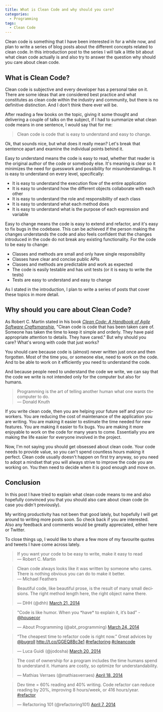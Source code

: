 ```yaml
---
title: What is Clean Code and why should you care?
categories:
  - Programming
tags:
  - Clean Code
---
```


Clean code is something that I have been interested in for a while now, and plan to write a series of blog posts about the different concepts related to clean code. In this introduction post to the series I will talk a little bit about what clean code actually is and also try to answer the question why should you care about clean code.

<!--more-->

## What is Clean Code?

Clean code is subjective and every developer has a personal take on it. There are some ideas that are considered best practice and what constitutes as clean code within the industry and community, but there is no definitive distinction. And I don't think there ever will be.

After reading a few books on the topic, giving it some thought and delivering a couple of talks on the subject, if I had to summarize what clean code means in one sentence, I would say that for me:

> Clean code is code that is easy to understand and easy to change.

Ok, that sounds nice, but what does it really mean? Let's break that sentence apart and examine the individual points behind it.

Easy to understand means the code is easy to read, whether that reader is the original author of the code or somebody else. It's meaning is clear so it minimizes the need for guesswork and possibility for misunderstandings. It is easy to understand on every level, specifically:

* It is easy to understand the execution flow of the entire application
* It is easy to understand how the different objects collaborate with each other
* It is easy to understand the role and responsibility of each class
* It is easy to understand what each method does
* It is easy to understand what is the purpose of each expression and variable

Easy to change means the code is easy to extend and refactor, and it's easy to fix bugs in the codebase. This can be achieved if the person making the changes understands the code and also feels confident that the changes introduced in the code do not break any existing functionality. For the code to be easy to change:

* Classes and methods are small and only have single responsibility
* Classes have clear and concise public APIs
* Classes and methods are predictable and work as expected
* The code is easily testable and has unit tests (or it is easy to write the tests)
* Tests are easy to understand and easy to change

As I stated in the introduction, I plan to write a series of posts that cover these topics in more detail.

## Why should you care about Clean Code?

As Robert C. Martin stated in his book [*Clean Code: A Handbook of Agile Software Craftsmanship*](http://www.amazon.com/Clean-Code-Handbook-Software-Craftsmanship/dp/0132350882), "Clean code is code that has been taken care of. Someone has taken the time to keep it simple and orderly. They have paid appropriate attention to details. They have cared." But why should you care? What's wrong with code that just works?

You should care because code is (almost) never written just once and then forgotten. Most of the time you, or someone else, need to work on the code. And to be able to work on it efficiently you need to understand the code.

And because people need to understand the code we write, we can say that the code we write is not intended only for the computer but also for humans.

> Programming is the art of telling another human what one wants the computer to do.<br>
> — Donald Knuth

If you write clean code, then you are helping your future self and your co-workers. You are reducing the cost of maintenance of the application you are writing. You are making it easier to estimate the time needed for new features. You are making it easier to fix bugs. You are making it more enjoyable to work on the code for many years to come. Essentially you are making the life easier for everyone involved in the project.

Now, I'm not saying you should get obsessed about clean code. Your code needs to provide value, so you can't spend countless hours making it perfect. Clean code usually doesn't happen on first try anyway, so you need to adopt a mindset that you will always strive to improve the code you are working on. You then need to decide when it is good enough and move on.

## Conclusion

In this post I have tried to explain what clean code means to me and also hopefully convinced you that you should also care about clean code (in case you didn't previously).

My writing productivity has not been that good lately, but hopefully I will get around to writing more posts soon. So check back if you are interested. Also any feedback and comments would be greatly appreciated, either here or Twitter.

To close things up, I would like to share a few more of my favourite quotes and tweets I have come across lately.

> If you want your code to be easy to write, make it easy to read<br>
> — Robert C. Martin

> Clean code always looks like it was written by someone who cares. There is nothing obvious you can do to make it better.<br>
> — Michael Feathers

<blockquote class="twitter-tweet" lang="en">Beautiful code, like beautiful prose, is the result of many small decisions. The right method length here, the right object name there.

— DHH (@dhh) <a href="https://twitter.com/dhh/statuses/447042824622850048">March 21, 2014</a></blockquote>
<blockquote class="twitter-tweet" lang="en">"Code is like humor. When you *have* to explain it, it’s bad" - <a href="https://twitter.com/housecor">@housecor</a>

— About Programming (@abt_programming) <a href="https://twitter.com/abt_programming/statuses/448101448564629504">March 24, 2014</a></blockquote>
<blockquote class="twitter-tweet" lang="en">“The cheapest time to refactor code is right now.” Great advices by <a href="https://twitter.com/bugroll">@bugroll</a> <a href="http://t.co/GGEQ8Bc3e1">http://t.co/GGEQ8Bc3e1</a> <a href="https://twitter.com/search?q=%23refactoring&amp;src=hash">#refactoring</a> <a href="https://twitter.com/search?q=%23cleancode&amp;src=hash">#cleancode</a>

— Luca Guidi (@jodosha) <a href="https://twitter.com/jodosha/statuses/446683743907237888">March 20, 2014</a></blockquote>
<blockquote class="twitter-tweet" lang="en">The cost of ownership for a program includes the time humans spend to understand it. Humans are costly, so optimize for understandability.

— Mathias Verraes (@mathiasverraes) <a href="https://twitter.com/mathiasverraes/statuses/457239755785506816">April 18, 2014</a></blockquote>
<blockquote class="twitter-tweet" lang="en">Dev time = 60% reading and 40% writing. Code refactor can reduce reading by 20%, improving 8 hours/week, or 416 hours/year. <a href="https://twitter.com/search?q=%23refactor&amp;src=hash">#refactor</a>

— Refactoring 101 (@refactoring101) <a href="https://twitter.com/refactoring101/statuses/453282385027534848">April 7, 2014</a></blockquote>
<script src="//platform.twitter.com/widgets.js" async="" charset="utf-8"></script>
